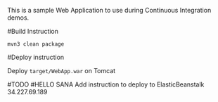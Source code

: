 This is a sample Web Application to use during Continuous Integration demos.

#Build Instruction

```
mvn3 clean package
```

#Deploy instruction

Deploy ```target/WebApp.war``` on Tomcat
 
#TODO
 #HELLO SANA
Add instruction to deploy to ElasticBeanstalk 34.227.69.189
